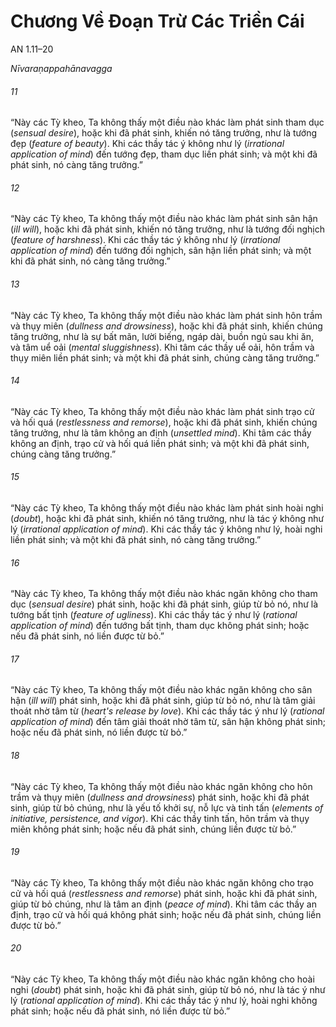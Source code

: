 # Chương Về Đoạn Trừ Các Triền Cái

AN 1.11–20

_Nīvaraṇappahānavagga_

###### 11

“Này các Tỳ kheo, Ta không thấy một điều nào khác làm phát sinh tham dục (*sensual desire*), hoặc khi đã phát sinh, khiến nó tăng trưởng, như là tướng đẹp (*feature of beauty*). Khi các thầy tác ý không như lý (*irrational application of mind*) đến tướng đẹp, tham dục liền phát sinh; và một khi đã phát sinh, nó càng tăng trưởng.”

###### 12

“Này các Tỳ kheo, Ta không thấy một điều nào khác làm phát sinh sân hận (*ill will*), hoặc khi đã phát sinh, khiến nó tăng trưởng, như là tướng đối nghịch (*feature of harshness*). Khi các thầy tác ý không như lý (*irrational application of mind*) đến tướng đối nghịch, sân hận liền phát sinh; và một khi đã phát sinh, nó càng tăng trưởng.”

###### 13

“Này các Tỳ kheo, Ta không thấy một điều nào khác làm phát sinh hôn trầm và thụy miên (*dullness and drowsiness*), hoặc khi đã phát sinh, khiến chúng tăng trưởng, như là sự bất mãn, lười biếng, ngáp dài, buồn ngủ sau khi ăn, và tâm uể oải (*mental sluggishness*). Khi tâm các thầy uể oải, hôn trầm và thụy miên liền phát sinh; và một khi đã phát sinh, chúng càng tăng trưởng.”

###### 14

“Này các Tỳ kheo, Ta không thấy một điều nào khác làm phát sinh trạo cử và hối quá (*restlessness and remorse*), hoặc khi đã phát sinh, khiến chúng tăng trưởng, như là tâm không an định (*unsettled mind*). Khi tâm các thầy không an định, trạo cử và hối quá liền phát sinh; và một khi đã phát sinh, chúng càng tăng trưởng.”

###### 15

“Này các Tỳ kheo, Ta không thấy một điều nào khác làm phát sinh hoài nghi (*doubt*), hoặc khi đã phát sinh, khiến nó tăng trưởng, như là tác ý không như lý (*irrational application of mind*). Khi các thầy tác ý không như lý, hoài nghi liền phát sinh; và một khi đã phát sinh, nó càng tăng trưởng.”

###### 16

“Này các Tỳ kheo, Ta không thấy một điều nào khác ngăn không cho tham dục (*sensual desire*) phát sinh, hoặc khi đã phát sinh, giúp từ bỏ nó, như là tướng bất tịnh (*feature of ugliness*). Khi các thầy tác ý như lý (*rational application of mind*) đến tướng bất tịnh, tham dục không phát sinh; hoặc nếu đã phát sinh, nó liền được từ bỏ.”

###### 17

“Này các Tỳ kheo, Ta không thấy một điều nào khác ngăn không cho sân hận (*ill will*) phát sinh, hoặc khi đã phát sinh, giúp từ bỏ nó, như là tâm giải thoát nhờ tâm từ (*heart's release by love*). Khi các thầy tác ý như lý (*rational application of mind*) đến tâm giải thoát nhờ tâm từ, sân hận không phát sinh; hoặc nếu đã phát sinh, nó liền được từ bỏ.”

###### 18

“Này các Tỳ kheo, Ta không thấy một điều nào khác ngăn không cho hôn trầm và thụy miên (*dullness and drowsiness*) phát sinh, hoặc khi đã phát sinh, giúp từ bỏ chúng, như là yếu tố khởi sự, nỗ lực và tinh tấn (*elements of initiative, persistence, and vigor*). Khi các thầy tinh tấn, hôn trầm và thụy miên không phát sinh; hoặc nếu đã phát sinh, chúng liền được từ bỏ.”

###### 19

“Này các Tỳ kheo, Ta không thấy một điều nào khác ngăn không cho trạo cử và hối quá (*restlessness and remorse*) phát sinh, hoặc khi đã phát sinh, giúp từ bỏ chúng, như là tâm an định (*peace of mind*). Khi tâm các thầy an định, trạo cử và hối quá không phát sinh; hoặc nếu đã phát sinh, chúng liền được từ bỏ.”

###### 20

“Này các Tỳ kheo, Ta không thấy một điều nào khác ngăn không cho hoài nghi (*doubt*) phát sinh, hoặc khi đã phát sinh, giúp từ bỏ nó, như là tác ý như lý (*rational application of mind*). Khi các thầy tác ý như lý, hoài nghi không phát sinh; hoặc nếu đã phát sinh, nó liền được từ bỏ.”